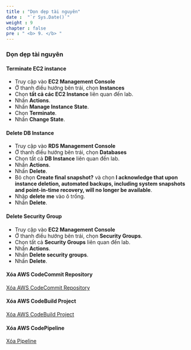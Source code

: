```yaml
---
title : "Dọn dẹp tài nguyên"
date :  "`r Sys.Date()`" 
weight : 9
chapter : false
pre : " <b> 9. </b> "
---
```


### Dọn dẹp tài nguyên

#### Terminate EC2 instance

- Truy cập vào **EC2 Management Console**
- Ở thanh điều hướng bên trái, chọn **Instances**
- Chọn **tất cả các EC2 Instance** liên quan đến lab.
- Nhấn **Actions**.
- Nhấn **Manage Instance State**.
- Chọn **Terminate**.
- Nhấn **Change State**.

#### Delete DB Instance

- Truy cập vào **RDS Management Console**
- Ở thanh điều hướng bên trái, chọn **Databases**
- Chọn tất cả **DB Instance** liên quan đến lab.
- Nhấn **Actions**.
- Nhấn **Delete**.
- Bỏ chọn **Create final snapshot?** và chọn **I acknowledge that upon instance deletion, automated backups, including system snapshots and point-in-time recovery, will no longer be available**.
- Nhập **delete me** vào ô trống.
- Nhấn **Delete**.

#### Delete Security Group

- Truy cập vào **EC2 Management Console**
- Ở thanh điều hướng bên trái, chọn **Security Groups**.
- Chọn tất cả **Security Groups** liên quan đến lab.
- Nhấn **Actions**.
- Nhấn **Delete security groups**.
- Nhấn **Delete**.

#### Xóa AWS CodeCommit Repository

[Xóa AWS CodeCommit Repository](https://docs.aws.amazon.com/codecommit/latest/userguide/how-to-delete-repository.html)

#### Xóa AWS CodeBuild Project

[Xóa AWS CodeBuild Project](https://docs.aws.amazon.com/codebuild/latest/userguide/delete-project.html)

#### Xóa AWS CodePipeline

[Xóa Pipeline](https://docs.aws.amazon.com/codepipeline/latest/userguide/pipelines-delete.html)